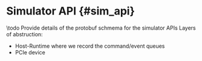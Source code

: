 Simulator API {#sim_api}
=============

\todo Provide details of the protobuf schmema for the simulator APIs
Layers of abstruction:
* Host-Runtime where we record the command/event queues
* PCIe device
